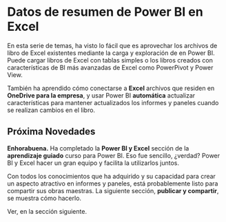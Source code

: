 <properties
   pageTitle="Excel en Power BI: resumen"
   description="Resumen de cómo Excel y Power BI trabajan juntos con facilidad"
   services="powerbi"
   documentationCenter=""
   authors="davidiseminger"
   manager="mblythe"
   backup=""
   editor=""
   tags=""
   qualityFocus="no"
   qualityDate=""
   featuredVideoId="HNhK9XMuyO4"
   courseDuration="2m"/>

<tags
   ms.service="powerbi"
   ms.devlang="NA"
   ms.topic="get-started-article"
   ms.tgt_pltfrm="NA"
   ms.workload="powerbi"
   ms.date="09/29/2016"
   ms.author="davidi"/>

# Datos de resumen de Power BI en Excel

En esta serie de temas, ha visto lo fácil que es aprovechar los archivos de libro de Excel existentes mediante la carga y exploración de en Power BI. Puede cargar libros de Excel con tablas simples o los libros creados con características de BI más avanzadas de Excel como PowerPivot y Power View.

También ha aprendido cómo conectarse a **Excel** archivos que residen en **OneDrive para la empresa**, y usar Power BI **automática** actualizar características para mantener actualizados los informes y paneles cuando se realizan cambios en el libro.

## Próxima Novedades

**Enhorabuena.** Ha completado la **Power BI y Excel** sección de la **aprendizaje guiado** curso para Power BI. Eso fue sencillo, ¿verdad? Power BI y Excel hacer un gran equipo y facilita la utilizarlos juntos.

Con todos los conocimientos que ha adquirido y su capacidad para crear un aspecto atractivo en informes y paneles, está probablemente listo para compartir sus obras maestras. La siguiente sección, **publicar y compartir**, se muestra cómo hacerlo.

Ver, en la sección siguiente.
